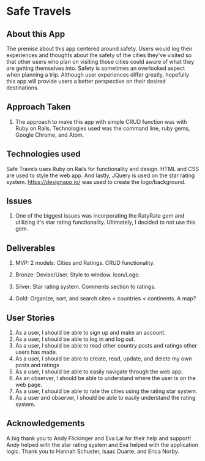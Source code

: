 # Safe Travels

## About this App

The premise about this app centered around safety. Users would log their experiences and thoughts about the safety of the cities they've visited so that other users who plan on visiting those cities could aware of what they are getting themselves into. Safety is sometimes an overlooked aspect when planning a trip. Although user experiences differ greatly, hopefully this app will provide users a better perspective on their desired destinations.

## Approach Taken

1. The approach to make this app with simple CRUD function was with Ruby on Rails. Technologies used was the command line, ruby gems, Google Chrome, and Atom.

## Technologies used

Safe Travels uses Ruby on Rails for functionality and design. HTML and CSS are used to style the web app. And lastly, JQuery is used on the star rating system. https://designapp.io/ was used to create the logo/background.

## Issues

1. One of the biggest issues was incorporating the RatyRate gem and utilizing it's star rating functionality. Ultimately, I decided to not use this gem.

## Deliverables

1. MVP: 2 models: Cities and Ratings. CRUD functionality.

2. Bronze: Devise/User. Style to window. Icon/Logo.

3. Silver: Star rating system. Comments section to ratings.

4. Gold: Organize, sort, and search cites < countries < continents. A map?

## User Stories

1. As a user, I should be able to sign up and make an account.
2. As a user, I should be able to log in and log out.
3. As a user, I should be able to read other country posts and ratings other users has made.
4. As a user, I should be able to create, read, update, and delete my own posts and ratings
5. As a user, I should be able to easily navigate through the web app.
6. As an observer, I should be able to understand where the user is on the web page.
7. As a user, I should be able to rate the cities using the rating star system.
8. As a user and observer, I should be able to easily understand the rating system.

## Acknowledgements

A big thank you to Andy Flickinger and Eva Lai for their help and support! Andy helped with the star rating system and Eva helped with the application logic. Thank you to Hannah Schuster, Isaac Duarte, and Erica Norby.
